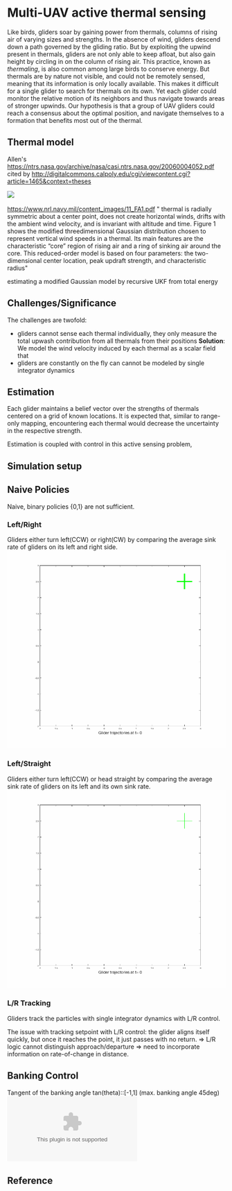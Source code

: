 
# Multi-UAV active thermal sensing

Like birds, gliders soar by gaining power from thermals, columns of rising air of varying sizes and strengths. 
In the absence of wind, gliders descend down a path governed by the gliding ratio. 
But by exploiting the upwind present in thermals, gliders are not only able to keep afloat, but also gain height by circling in on the column of rising air. 
This practice, known as *thermaling*, is also common among large birds to conserve energy. 
But thermals are by nature not visible, and could not be remotely sensed, meaning that its information is only locally available. 
This makes it difficult for a single glider to search for thermals on its own. 
Yet each glider could monitor the relative motion of its neighbors and thus navigate towards areas of stronger upwinds. Our hypothesis is that a group of UAV gliders could reach a consensus about the optimal position, and navigate themselves to a formation that benefits most out of the thermal.

## Thermal model
Allen's https://ntrs.nasa.gov/archive/nasa/casi.ntrs.nasa.gov/20060004052.pdf cited by
http://digitalcommons.calpoly.edu/cgi/viewcontent.cgi?article=1465&context=theses

![](http://campar.in.tum.de/twiki/pub/Chair/HaukeHeibelGaussianDerivatives/gauss2d00.png)

https://www.nrl.navy.mil/content_images/11_FA1.pdf
" thermal is radially symmetric about
a center point, does not create horizontal winds, drifts
with the ambient wind velocity, and is invariant with
altitude and time. Figure 1 shows the modified threedimensional
Gaussian distribution chosen to represent
vertical wind speeds in a thermal. Its main features
are the characteristic “core” region of rising air and a
ring of sinking air around the core. This reduced-order
model is based on four parameters: the two-dimensional
center location, peak updraft strength, and characteristic
radius"

estimating a modified Gaussian model by recursive UKF from total energy
 
## Challenges/Significance
The challenges are twofold:

- gliders cannot sense each thermal individually, they only measure the total upwash contribution from all thermals from their positions
__Solution__: We model the wind velocity induced by each thermal as a scalar field that
- gliders are constantly on the fly can cannot be modeled by single integrator dynamics

## Estimation
Each glider maintains a belief vector over the strengths of thermals centered on a grid of known locations. It is expected that, similar to range-only mapping, encountering each thermal would decrease the uncertainty in the respective strength.

Estimation is coupled with control in this active sensing problem,
## Simulation setup

## Naive Policies
Naive, binary policies {0,1} are not sufficient.
### Left/Right
Gliders either turn left(CCW) or right(CW) by comparing the average sink rate of gliders on its left and right side.
![](test41.gif)

### Left/Straight
Gliders either turn left(CCW) or head straight by comparing the average sink rate of gliders on its left and its own sink rate.
![](test42.gif)

### L/R Tracking
Gliders track the particles with single integrator dynamics with L/R control.

The issue with tracking setpoint with L/R control: the glider aligns itself quickly, but once it reaches the point, it just passes with no return. => L/R logic cannot distinguish approach/departure => need to incorporate information on rate-of-change in distance.

## Banking Control
Tangent of the banking angle tan(theta)::[-1,1] (max. banking angle 45deg)
![bankmap](bankmap.eps)
## Reference
